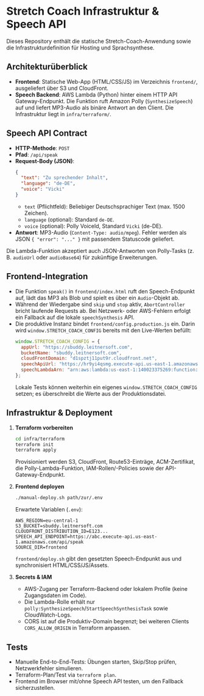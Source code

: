 # Stretch Coach Infrastruktur & Speech API

Dieses Repository enthält die statische Stretch-Coach-Anwendung sowie die Infrastrukturdefinition für Hosting und Sprachsynthese.

## Architekturüberblick

- **Frontend**: Statische Web-App (HTML/CSS/JS) im Verzeichnis `frontend/`, ausgeliefert über S3 und CloudFront.
- **Speech Backend**: AWS Lambda (Python) hinter einem HTTP API Gateway-Endpunkt. Die Funktion ruft Amazon Polly (`SynthesizeSpeech`) auf und liefert MP3-Audio als binäre Antwort an den Client. Die Infrastruktur liegt in `infra/terraform/`.

## Speech API Contract

- **HTTP-Methode**: `POST`
- **Pfad**: `/api/speak`
- **Request-Body (JSON)**:
  ```json
  {
    "text": "Zu sprechender Inhalt",
    "language": "de-DE",
    "voice": "Vicki"
  }
  ```
  - `text` (Pflichtfeld): Beliebiger Deutschsprachiger Text (max. 1500 Zeichen).
  - `language` (optional): Standard `de-DE`.
  - `voice` (optional): Polly VoiceId, Standard `Vicki` (de-DE).
- **Antwort**: MP3-Audio (`Content-Type: audio/mpeg`). Fehler werden als JSON `{ "error": "..." }` mit passendem Statuscode geliefert.

Die Lambda-Funktion akzeptiert auch JSON-Antworten von Polly-Tasks (z. B. `audioUrl` oder `audioBase64`) für zukünftige Erweiterungen.

## Frontend-Integration

- Die Funktion `speak()` in `frontend/index.html` ruft den Speech-Endpunkt auf, lädt das MP3 als Blob und spielt es über ein `Audio`-Objekt ab.
- Während der Wiedergabe sind `skip` und `stop` aktiv, `AbortController` bricht laufende Requests ab. Bei Netzwerk- oder AWS-Fehlern erfolgt ein Fallback auf die lokale `speechSynthesis` API.
- Die produktive Instanz bindet `frontend/config.production.js` ein. Darin wird `window.STRETCH_COACH_CONFIG` bereits mit den Live-Werten befüllt:
  ```js
  window.STRETCH_COACH_CONFIG = {
    appUrl: "https://sbuddy.leitnersoft.com",
    bucketName: "sbuddy.leitnersoft.com",
    cloudFrontDomain: "d1spztj11put9r.cloudfront.net",
    speechApiUrl: "https://hr9yi4qsmg.execute-api.us-east-1.amazonaws.com/api/speak",
    speechLambdaArn: "arn:aws:lambda:us-east-1:140023375269:function:stretch-coach-speech",
  };
  ```
  Lokale Tests können weiterhin ein eigenes `window.STRETCH_COACH_CONFIG` setzen; es überschreibt die Werte aus der Produktionsdatei.

## Infrastruktur & Deployment

1. **Terraform vorbereiten**
   ```bash
   cd infra/terraform
   terraform init
   terraform apply
   ```
   Provisioniert werden S3, CloudFront, Route53-Einträge, ACM-Zertifikat, die Polly-Lambda-Funktion, IAM-Rollen/-Policies sowie der API-Gateway-Endpunkt.

2. **Frontend deployen**
   ```bash
   ./manual-deploy.sh path/zur/.env
   ```
   Erwartete Variablen (`.env`):
   ```env
   AWS_REGION=eu-central-1
   S3_BUCKET=sbuddy.leitnersoft.com
   CLOUDFRONT_DISTRIBUTION_ID=E123...
   SPEECH_API_ENDPOINT=https://abc.execute-api.us-east-1.amazonaws.com/api/speak
   SOURCE_DIR=frontend
   ```
   `frontend/deploy.sh` gibt den gesetzten Speech-Endpunkt aus und synchronisiert HTML/CSS/JS/Assets.

3. **Secrets & IAM**
   - AWS-Zugang per Terraform-Backend oder lokalem Profile (keine Zugangsdaten im Code).
   - Die Lambda-Rolle erhält nur `polly:SynthesizeSpeech`/`StartSpeechSynthesisTask` sowie CloudWatch-Logs.
   - CORS ist auf die Produktiv-Domain begrenzt; bei weiteren Clients `CORS_ALLOW_ORIGIN` in Terraform anpassen.

## Tests

- Manuelle End-to-End-Tests: Übungen starten, Skip/Stop prüfen, Netzwerkfehler simulieren.
- Terraform-Plan/Test via `terraform plan`.
- Frontend im Browser mit/ohne Speech API testen, um den Fallback sicherzustellen.
